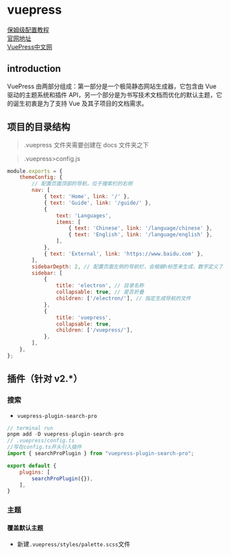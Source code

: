 # vuepress
[保姆级配置教程](https://blog.csdn.net/passwordgloo/article/details/134687291)<br>
[官网地址](https://v2.vuepress.vuejs.org/zh/)<br>
[VuePress中文网](https://www.vuepress.cn/guide/directory-structure.html#%E7%9B%AE%E5%BD%95%E7%BB%93%E6%9E%84)<br>

## introduction

VuePress 由两部分组成：第一部分是一个极简静态网站生成器，它包含由 Vue 驱动的主题系统和插件 API，另一个部分是为书写技术文档而优化的默认主题，它的诞生初衷是为了支持 Vue 及其子项目的文档需求。

## 项目的目录结构


> .vuepress 文件夹需要创建在 docs 文件夹之下

> .vuepress\>config.js<br>

```js
module.exports = {
    themeConfig: {
        // 配置页面顶部的导航，位于搜索栏的右侧
        nav: [
            { text: 'Home', link: '/' },
            { text: 'Guide', link: '/guide/' },
            {
                text: 'Languages',
                items: [
                    { text: 'Chinese', link: '/language/chinese' },
                    { text: 'English', link: '/language/english' },
                ],
            },
            { text: 'External', link: 'https://www.baidu.com' },
        ],
        sidebarDepth: 2, // 配置页面左侧的导航栏，会根据h标签来生成，数字定义了根据h*来生成；
        sidebar: [
            {
                title: 'electron', // 目录名称
                collapsable: true, // 是否折叠
                children: ['/electron/'], // 指定生成导航的文件
            },
            {
                title: 'vuepress',
                collapsable: true,
                children: ['/vuepress/'],
            },
        ],
    },
};
```

## 插件（针对 v2.\*）

### 搜索

-   `vuepress-plugin-search-pro` 

```js
// terminal run
pnpm add -D vuepress-plugin-search-pro
// .vuepress/config.ts
//写在config.ts开头引入插件
import { searchProPlugin } from "vuepress-plugin-search-pro";

export default {
    plugins: [
        searchProPlugin({}),
    ],
}


```

### 主题

#### 覆盖默认主题
- 新建`.vuepress/styles/palette.scss`文件

#### 
